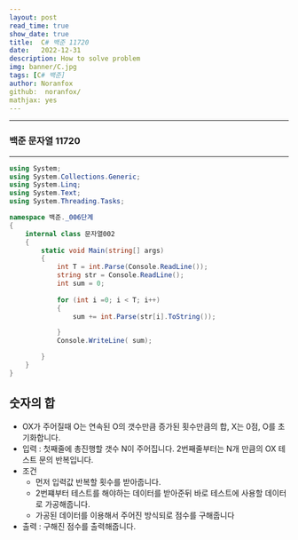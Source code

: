 ```yaml
---
layout: post
read_time: true
show_date: true
title:  C# 백준 11720
date:   2022-12-31
description: How to solve problem
img: banner/C.jpg
tags: [C# 백준]
author: Noranfox
github:  noranfox/
mathjax: yes
---
```


---
### 백준 문자열 11720
---

```c#
using System;
using System.Collections.Generic;
using System.Linq;
using System.Text;
using System.Threading.Tasks;

namespace 백준._006단계
{
    internal class 문자열002
    {
        static void Main(string[] args)
        {
            int T = int.Parse(Console.ReadLine());
            string str = Console.ReadLine();
            int sum = 0;
           
            for (int i =0; i < T; i++)
            {
                sum += int.Parse(str[i].ToString());

            }
            Console.WriteLine( sum);

        }
    }
}
```

## 숫자의 합
  - OX가 주어질때 O는 연속된 O의 갯수만큼 증가된 횟수만큼의 합, X는 0점, O를 초기화합니다.
  - 입력 : 첫째줄에 총진행할 갯수 N이 주어집니다. 2번째줄부터는 N개 만큼의 OX 테스트 문의 반복입니다. 
  - 조건 
      - 먼저 입력값 반복할 횟수를 받아줍니다. 
      - 2번쨰부터 테스트를 해야하는 데이터를 받아준뒤 바로 테스트에 사용할 데이터로 가공해줍니다.
      - 가공된 데이터를 이용해서 주어진 방식되로 점수를 구해줍니다<BR>
  - 출력 : 구해진 점수를 출력해줍니다.<br><br>